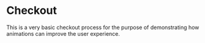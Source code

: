 # Checkout

This is a very basic checkout process for the purpose of demonstrating how animations can improve the user experience.